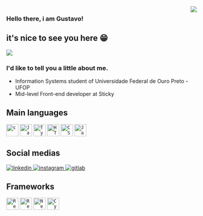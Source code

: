 <img align='right' src="https://github-readme-stats.vercel.app/api?username=GustavoMelloGit&show_icons=true&theme=bear">

### Hello there, i am Gustavo! 
##  it's nice to see you here 😁

<img src="https://img.shields.io/static/v1?label=Overview&message=GustavoMelloGit&color=f8efd4&style=for-the-badge&logo=GitHub">

<p>

### I'd like to tell you a little about **me**.

  
<ul>
<li>Information Systems student of Universidade Federal de Ouro Preto - UFOP<br/></li>
<li>Mid-level Front-end developer at Sticky</li>
</ul>


## Main languages <a name="languages"></a>
<code><img height="32" src="https://img.shields.io/badge/C-00599C?style=for-the-badge&logo=c&logoColor=white" alt="c"/></code>
<code><img height="32" src="https://img.shields.io/badge/JavaScript-323330?style=for-the-badge&logo=javascript&logoColor=F7DF1E" alt="Javascript"/></code>
<code><img height="32" src="https://img.shields.io/badge/TypeScript-007ACC?style=for-the-badge&logo=typescript&logoColor=white" alt="Typescript"/></code>
<code><img height="32" src="https://img.shields.io/badge/HTML5-E34F26?style=for-the-badge&logo=html5&logoColor=white" alt="HTML5"/></code>
<code><img height="32" src="https://img.shields.io/badge/CSS3-1572B6?style=for-the-badge&logo=css3&logoColor=white" alt="CSS"/></code>
<code><img height="32" src="https://img.shields.io/badge/Java-ED8B00?style=for-the-badge&logo=java&logoColor=white" alt="Java"/></code>


## Social medias <a name="socialmedia"></a>

<a href="https://www.linkedin.com/in/gustavo-marques-mello/" target="_blank">
  <img src="https://img.shields.io/badge/LinkedIn-0077B5?style=for-the-badge&logo=linkedin&logoColor=white" alt="linkedin"/>
</a>
<a href="https://www.instagram.com/gugamello29/?hl=pt-br" target="_blank">
  <img src="https://img.shields.io/badge/Instagram-E4405F?style=for-the-badge&logo=instagram&logoColor=white" alt="instagram"/>
</a>
<a href="https://gitlab.com/gustavo.mello" target="_blank">
  <img src="https://img.shields.io/badge/GitLab-330F63?style=for-the-badge&logo=gitlab&logoColor=white" alt="gitlab"/>
</a>


## Frameworks <a name="frameworks"></a>
<code><img height="32" src="https://img.shields.io/badge/React-20232A?style=for-the-badge&logo=react&logoColor=61DAFB" alt="React"/></code>
<code><img height="32" src="https://img.shields.io/badge/React_Native-20232A?style=for-the-badge&logo=react&logoColor=61DAFB" alt="ReactNative"/></code>
<code><img height="32" src="https://img.shields.io/badge/Next-20232A?style=for-the-badge&logo=next.js&logoColor=white" alt="NextJs"/></code>
<code><img height="32" src="https://img.shields.io/badge/-cypress-20232A?style=for-the-badge&logo=cypress&logoColor=058a5e" alt="Cypress"/></code>
